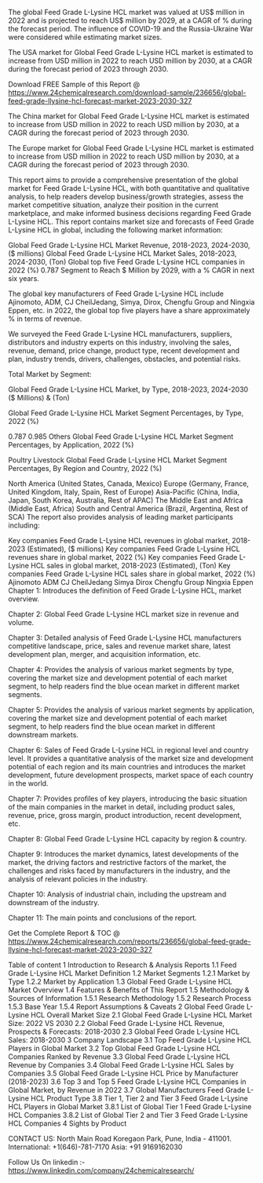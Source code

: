 The global Feed Grade L-Lysine HCL market was valued at US$ million in 2022 and is projected to reach US$ million by 2029, at a CAGR of % during the forecast period. The influence of COVID-19 and the Russia-Ukraine War were considered while estimating market sizes.

The USA market for Global Feed Grade L-Lysine HCL  market is estimated to increase from USD million in 2022 to reach USD million by 2030, at a CAGR during the forecast period of 2023 through 2030.

Download FREE Sample of this Report @ https://www.24chemicalresearch.com/download-sample/236656/global-feed-grade-llysine-hcl-forecast-market-2023-2030-327

The China market for Global Feed Grade L-Lysine HCL market is estimated to increase from USD million in 2022 to reach USD million by 2030, at a CAGR during the forecast period of 2023 through 2030.

The Europe market for Global Feed Grade L-Lysine HCL market is estimated to increase from USD million in 2022 to reach USD million by 2030, at a CAGR during the forecast period of 2023 through 2030.

This report aims to provide a comprehensive presentation of the global market for Feed Grade L-Lysine HCL, with both quantitative and qualitative analysis, to help readers develop business/growth strategies, assess the market competitive situation, analyze their position in the current marketplace, and make informed business decisions regarding Feed Grade L-Lysine HCL. This report contains market size and forecasts of Feed Grade L-Lysine HCL in global, including the following market information:

Global Feed Grade L-Lysine HCL Market Revenue, 2018-2023, 2024-2030, ($ millions)
Global Feed Grade L-Lysine HCL Market Sales, 2018-2023, 2024-2030, (Ton)
Global top five Feed Grade L-Lysine HCL companies in 2022 (%)
0.787 Segment to Reach $ Million by 2029, with a % CAGR in next six years.

The global key manufacturers of Feed Grade L-Lysine HCL include Ajinomoto, ADM, CJ CheilJedang, Simya, Dirox, Chengfu Group and Ningxia Eppen, etc. in 2022, the global top five players have a share approximately % in terms of revenue.

We surveyed the Feed Grade L-Lysine HCL manufacturers, suppliers, distributors and industry experts on this industry, involving the sales, revenue, demand, price change, product type, recent development and plan, industry trends, drivers, challenges, obstacles, and potential risks.

Total Market by Segment:

Global Feed Grade L-Lysine HCL Market, by Type, 2018-2023, 2024-2030 ($ Millions) & (Ton)

Global Feed Grade L-Lysine HCL Market Segment Percentages, by Type, 2022 (%)

0.787
0.985
Others
Global Feed Grade L-Lysine HCL Market Segment Percentages, by Application, 2022 (%)

Poultry
Livestock
Global Feed Grade L-Lysine HCL Market Segment Percentages, By Region and Country, 2022 (%)

North America (United States, Canada, Mexico)
Europe (Germany, France, United Kingdom, Italy, Spain, Rest of Europe)
Asia-Pacific (China, India, Japan, South Korea, Australia, Rest of APAC)
The Middle East and Africa (Middle East, Africa)
South and Central America (Brazil, Argentina, Rest of SCA)
The report also provides analysis of leading market participants including:

Key companies Feed Grade L-Lysine HCL revenues in global market, 2018-2023 (Estimated), ($ millions)
Key companies Feed Grade L-Lysine HCL revenues share in global market, 2022 (%)
Key companies Feed Grade L-Lysine HCL sales in global market, 2018-2023 (Estimated), (Ton)
Key companies Feed Grade L-Lysine HCL sales share in global market, 2022 (%)
Ajinomoto
ADM
CJ CheilJedang
Simya
Dirox
Chengfu Group
Ningxia Eppen
Chapter 1: Introduces the definition of Feed Grade L-Lysine HCL, market overview.

Chapter 2: Global Feed Grade L-Lysine HCL market size in revenue and volume.

Chapter 3: Detailed analysis of Feed Grade L-Lysine HCL manufacturers competitive landscape, price, sales and revenue market share, latest development plan, merger, and acquisition information, etc.

Chapter 4: Provides the analysis of various market segments by type, covering the market size and development potential of each market segment, to help readers find the blue ocean market in different market segments.

Chapter 5: Provides the analysis of various market segments by application, covering the market size and development potential of each market segment, to help readers find the blue ocean market in different downstream markets.

Chapter 6: Sales of Feed Grade L-Lysine HCL in regional level and country level. It provides a quantitative analysis of the market size and development potential of each region and its main countries and introduces the market development, future development prospects, market space of each country in the world.

Chapter 7: Provides profiles of key players, introducing the basic situation of the main companies in the market in detail, including product sales, revenue, price, gross margin, product introduction, recent development, etc.

Chapter 8: Global Feed Grade L-Lysine HCL capacity by region & country.

Chapter 9: Introduces the market dynamics, latest developments of the market, the driving factors and restrictive factors of the market, the challenges and risks faced by manufacturers in the industry, and the analysis of relevant policies in the industry.

Chapter 10: Analysis of industrial chain, including the upstream and downstream of the industry.

Chapter 11: The main points and conclusions of the report.

Get the Complete Report & TOC @ https://www.24chemicalresearch.com/reports/236656/global-feed-grade-llysine-hcl-forecast-market-2023-2030-327

Table of content
1 Introduction to Research & Analysis Reports
1.1 Feed Grade L-Lysine HCL Market Definition
1.2 Market Segments
1.2.1 Market by Type
1.2.2 Market by Application
1.3 Global Feed Grade L-Lysine HCL Market Overview
1.4 Features & Benefits of This Report
1.5 Methodology & Sources of Information
1.5.1 Research Methodology
1.5.2 Research Process
1.5.3 Base Year
1.5.4 Report Assumptions & Caveats
2 Global Feed Grade L-Lysine HCL Overall Market Size
2.1 Global Feed Grade L-Lysine HCL Market Size: 2022 VS 2030
2.2 Global Feed Grade L-Lysine HCL Revenue, Prospects & Forecasts: 2018-2030
2.3 Global Feed Grade L-Lysine HCL Sales: 2018-2030
3 Company Landscape
3.1 Top Feed Grade L-Lysine HCL Players in Global Market
3.2 Top Global Feed Grade L-Lysine HCL Companies Ranked by Revenue
3.3 Global Feed Grade L-Lysine HCL Revenue by Companies
3.4 Global Feed Grade L-Lysine HCL Sales by Companies
3.5 Global Feed Grade L-Lysine HCL Price by Manufacturer (2018-2023)
3.6 Top 3 and Top 5 Feed Grade L-Lysine HCL Companies in Global Market, by Revenue in 2022
3.7 Global Manufacturers Feed Grade L-Lysine HCL Product Type
3.8 Tier 1, Tier 2 and Tier 3 Feed Grade L-Lysine HCL Players in Global Market
3.8.1 List of Global Tier 1 Feed Grade L-Lysine HCL Companies
3.8.2 List of Global Tier 2 and Tier 3 Feed Grade L-Lysine HCL Companies
4 Sights by Product

CONTACT US:
North Main Road Koregaon Park, Pune, India - 411001.
International: +1(646)-781-7170
Asia: +91 9169162030

Follow Us On linkedin :- https://www.linkedin.com/company/24chemicalresearch/
